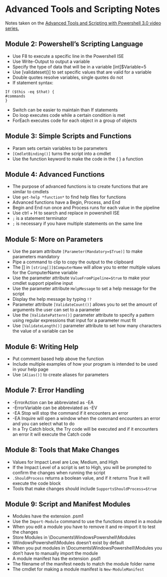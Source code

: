 # Advanced Tools and Scripting Notes
Notes taken on the [Advanced Tools and Scripting with Powershell 3.0 video series.](https://channel9.msdn.com/series/advpowershell3)

## Module 2: Powershell’s Scripting Language
- Use F8 to execute a specific line in the Powershell ISE
- Use Write-Output to output a variable
- Specify the type of data that will be in a variable [int]$Variable=5
- Use [validateset()] to set specific values that are valid for a variable
- Double quotes resolve variables, single quotes do not
- If statement syntax:

``` 
If ($this -eq $that) { 
#commands
}
```

- Switch can be easier to maintain than If statements
- Do loop executes code while a certain condition is met
- ForEach executes code for each object in a group of objects

## Module 3: Simple Scripts and Functions
- Param sets certain variables to be parameters
- `[CmdletBinding()]` turns the script into a cmdlet
- Use the function keyword to make the code in the { } a function

## Module 4: Advanced Functions
- The purpose of advanced functions is to create functions that are similar to cmdlets
- Use `get-help *function*` to find help files for functions
- Advanced functions have a Begin, Process, and End
- Begin and End run once and Process runs for each value in the pipeline
- Use ctrl + H to search and replace in powershell ISE
- `;` is a statement terminator
- `;` is necessary if you have multiple statements on the same line

## Module 5: More on Parameters
- Use the param attribute `[Parameter(Mandatory=$True)]` to make parameters mandatory
- Pipe a command to clip to copy the output to the clipboard
- The [] in `[string[]]$ComputerName` will allow you to enter multiple values for the ComputerName variable
- Use the parameter attribute `ValueFromPipeline=$true` to make your cmdlet support pipeline input
- Use the parameter attribute `HelpMessage` to set a help message for the script
- Display the help message by typing `!?`
- Parameter attribute `[ValidateCount()]` allows you to set the amount of arguments the user can set to a parameter
- Use the `[ValidatePattern()]` parameter attribute to specify a pattern using regular expressions that input for a parameter must fit
- Use `[ValidateLength()]` parameter attribute to set how many characters the value of a variable can be

## Module 6: Writing Help
- Put comment based help above the function
- Include multiple examples of how your program is intended to be used in your help page
- Use `[Alias()]` to create aliases for parameters

## Module 7: Error Handling
- -ErrorAction can be abbreviated as -EA
- -ErrorVariable can be abbreviated as -EV
- -EA Stop will stop the command if it encounters an error
- -EA Inquire will open a window when the command encounters an error and you can select what to do
- In a Try Catch block, the Try code will be executed and if it encounters an error it will execute the Catch code

## Module 8: Tools that Make Changes
- Values for Impact Level are Low, Medium, and High
- If the Impact Level of a script is set to High, you will be prompted to confirm the changes when running the script
- `.ShouldProcess` returns a boolean value, and if it returns True it will execute the code block
- Tools that make changes should include `SupportsShouldProcess=$true`

## Module 9: Script and Manifest Modules
- Modules have the extension .psm1
- Use the `Import-Module` command to use the functions stored in a module
- When you edit a module you have to remove it and re-import it to test the changes
- Store Modules in \Documents\WindowsPowershell\Modules
- \WindowsPowershell\Modules doesn’t exist by default
- When you put modules in \Documents\WindowsPowershell\Modules you don’t have to manually import the module
- A module manifest has the extension .psd1
- The filename of the manifest needs to match the module folder name
- The cmdlet for making a module manifest is `New-ModuleManifest`
